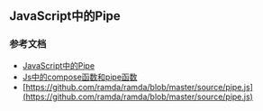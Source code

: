 ## JavaScript中的Pipe



### 参考文档
- [JavaScript中的Pipe](https://blog.csdn.net/tzllxya/article/details/90702581)
- [Js中的compose函数和pipe函数](https://www.cnblogs.com/qianxiaox/p/13679185.html)
- [https://github.com/ramda/ramda/blob/master/source/pipe.js](https://github.com/ramda/ramda/blob/master/source/pipe.js)
